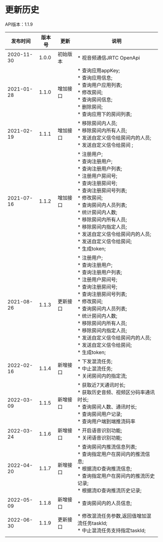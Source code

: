 # 更新历史 #
API版本：1.1.9

| 发布时间       | 版本号   | 更新   | 说明                                                                                                                                                                                                                                                                                                                              |
|------------|-------|------|---------------------------------------------------------------------------------------------------------------------------------------------------------------------------------------------------------------------------------------------------------------------------------------------------------------------------------|
| 2020-11-30 | 1.0.0 | 初始版本 | * 视音频通信JRTC OpenApi                                                                                                                                                                                                                                                                                                             |
| 2021-01-28 | 1.1.0 | 增加接口 | * 查询应用appKey;<br>* 查询应用信息;<br>* 查询用户应用列表;<br>* 修改房间;<br>* 查询房间信息;<br>* 删除房间;<br>* 查询应用下的房间列表;<br>                                                                                                                                                                                                                               |
| 2021-02-19 | 1.1.1 | 增加接口 | * 移除房间内人员;<br>* 移除房间内所有人员;<br>* 发送自定义信令给房间内的人员;<br>* 发送自定义信令给房间 ;<br>                                                                                                                                                                                                                                                           |
| 2021-07-16 | 1.1.2 | 增加接口 | * 注册用户;<br>* 查询注册用户;<br>* 查询注册用户列表;<br>* 注册用户房间号;<br>* 查询注册房间号;<br>* 查询注册房间号列表;<br>* 修改房间;<br>* 查询房间内人员列表;<br>* 统计房间内人数;<br>* 移除房间内所有人员;<br>* 移除房间内指定人员;<br>* 发送自定义信令给房间内的人员;<br>* 发送自定义信令给房间;<br>* 生成token;<br>                                                                                                                |
| 2021-08-26 | 1.1.3 | 更新接口 | * 注册用户;<br>* 查询注册用户;<br>* 查询注册用户列表;<br>* 注册用户房间号;<br>* 查询注册房间号;<br>* 查询注册房间号列表;<br>* 修改房间;<br>* 查询房间内人员列表;<br>* 统计房间内人数;<br>* 移除房间内所有人员;<br>* 移除房间内指定人员;<br>* 发送自定义信令给房间内的人员;<br>* 发送自定义信令给房间;<br>* 生成token;<br>                                                                                                                |
| 2022-02-16 | 1.1.4 | 新增接口 | * 下发混流任务;<br>* 中止混流任务;<br>* 关闭房间内的指定流;                                                                                                                                                                                                                                                                                          |
| 2022-03-09 | 1.1.5 | 新增接口 | * 获取近7天通讯时长;<br>* 获取历史音频、视频区分码率通讯时长;<br>* 查询房间人数、通讯时长;<br>* 查询房间用户记录;<br>* 查询用户端到端推流码率                                                                                                                                                                                                                                          |
| 2022-03-24 | 1.1.6 | 新增接口 | * 开启语音识别功能;<br>* 关闭语音识别功能;                                                                                                                                                                                                                                                                                                      |
| 2022-04-20 | 1.1.7 | 新增接口 | * 查询房间内推流信息列表;<br>* 查询指定用户在房间内的推流信息;<br>* 根据流ID查询推流信息;<br>* 查询指定用户在房间内的推流历史记录;<br>* 根据流ID查询推流历史记录;                                                                                                                                                                                                                              |
| 2022-05-09 | 1.1.8 | 新增接口 | * 查询房间内的人员信息;                                                                                                                                                                                                                                                                                                                   |
| 2022-06-30 | 1.1.9 | 更新接口 | * 修改混流任务参数,返回值增加混流任务taskId;<br>* 中止混流任务支持指定taskId;                                                                                                                                                                                                                                                                              |
                                                                                                                                                                                                                                                                                               |
